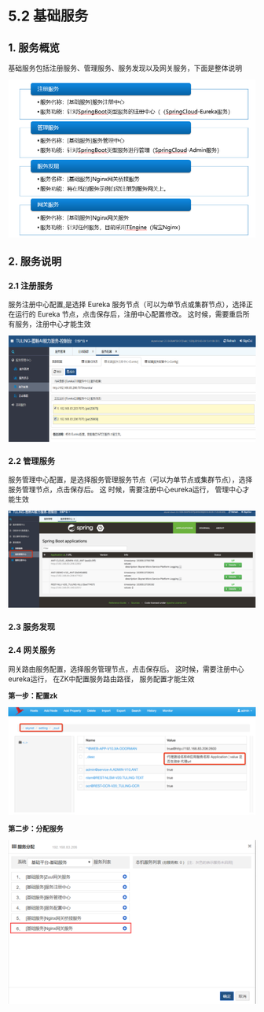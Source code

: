 # 5.2 基础服务

## 1. 服务概览

基础服务包括注册服务、管理服务、服务发现以及网关服务，下面是整体说明

![](../.gitbook/assets/image%20%2860%29.png)

## 2. 服务说明

### 2.1 注册服务

服务注册中⼼配置,是选择 Eureka 服务节点（可以为单节点或集群节点），选择正在运行的 Eureka 节点，点击保存后，注册中⼼配置修改。 这时候，需要重启所有服务，注册中心才能生效

![](../.gitbook/assets/image%20%2866%29.png)

### 2.2 管理服务

服务管理中心配置，是选择服务管理服务节点（可以为单节点或集群节点），选择服务管理节点，点击保存后。 这 时候，需要注册中心eureka运行， 管理中心才能生效

![](../.gitbook/assets/image%20%2818%29.png)

### 2.3 服务发现



### 2.4 网关服务

网关路由服务配置，选择服务管理节点，点击保存后。 这时候，需要注册中心eureka运行， 在ZK中配置服务路由路径， 服务配置才能生效

**第一步：配置zk**

![](../.gitbook/assets/image%20%285%29.png)

**第二步：分配服务**

![](../.gitbook/assets/image%20%282%29.png)

